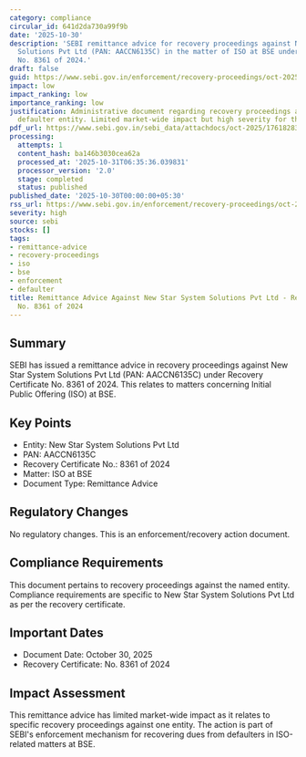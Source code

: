 ```yaml
---
category: compliance
circular_id: 641d2da730a99f9b
date: '2025-10-30'
description: 'SEBI remittance advice for recovery proceedings against New Star System
  Solutions Pvt Ltd (PAN: AACCN6135C) in the matter of ISO at BSE under Recovery Certificate
  No. 8361 of 2024.'
draft: false
guid: https://www.sebi.gov.in/enforcement/recovery-proceedings/oct-2025/remittance-advice-against-new-star-system-solutions-pvt-ltd-pan-aaccn6135c-in-the-matter-of-iso-at-bse-new-star-system-solutions-pvt-ltd-under-recovery-certificate-no-8361-of-2024-_97562.html
impact: low
impact_ranking: low
importance_ranking: low
justification: Administrative document regarding recovery proceedings against a specific
  defaulter entity. Limited market-wide impact but high severity for the entity involved.
pdf_url: https://www.sebi.gov.in/sebi_data/attachdocs/oct-2025/1761828367907.pdf
processing:
  attempts: 1
  content_hash: ba146b3030cea62a
  processed_at: '2025-10-31T06:35:36.039831'
  processor_version: '2.0'
  stage: completed
  status: published
published_date: '2025-10-30T00:00:00+05:30'
rss_url: https://www.sebi.gov.in/enforcement/recovery-proceedings/oct-2025/remittance-advice-against-new-star-system-solutions-pvt-ltd-pan-aaccn6135c-in-the-matter-of-iso-at-bse-new-star-system-solutions-pvt-ltd-under-recovery-certificate-no-8361-of-2024-_97562.html
severity: high
source: sebi
stocks: []
tags:
- remittance-advice
- recovery-proceedings
- iso
- bse
- enforcement
- defaulter
title: Remittance Advice Against New Star System Solutions Pvt Ltd - Recovery Certificate
  No. 8361 of 2024
---
```


## Summary

SEBI has issued a remittance advice in recovery proceedings against New Star System Solutions Pvt Ltd (PAN: AACCN6135C) under Recovery Certificate No. 8361 of 2024. This relates to matters concerning Initial Public Offering (ISO) at BSE.

## Key Points

- Entity: New Star System Solutions Pvt Ltd
- PAN: AACCN6135C
- Recovery Certificate No.: 8361 of 2024
- Matter: ISO at BSE
- Document Type: Remittance Advice

## Regulatory Changes

No regulatory changes. This is an enforcement/recovery action document.

## Compliance Requirements

This document pertains to recovery proceedings against the named entity. Compliance requirements are specific to New Star System Solutions Pvt Ltd as per the recovery certificate.

## Important Dates

- Document Date: October 30, 2025
- Recovery Certificate: No. 8361 of 2024

## Impact Assessment

This remittance advice has limited market-wide impact as it relates to specific recovery proceedings against one entity. The action is part of SEBI's enforcement mechanism for recovering dues from defaulters in ISO-related matters at BSE.
